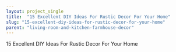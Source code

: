 ```yaml
---
layout: project_single
title:  "15 Excellent DIY Ideas For Rustic Decor For Your Home"
slug: "15-excellent-diy-ideas-for-rustic-decor-for-your-home"
parent: "living-room-and-kitchen-farmhouse-decor"
---
```

15 Excellent DIY Ideas For Rustic Decor For Your Home
